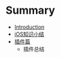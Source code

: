 # Summary

* [Introduction](README.md)
* [iOS知识小结](ioszhi_shi_xiao_jie.md)
* [插件篇](cha_jian_pian.md)
   * 插件总结

